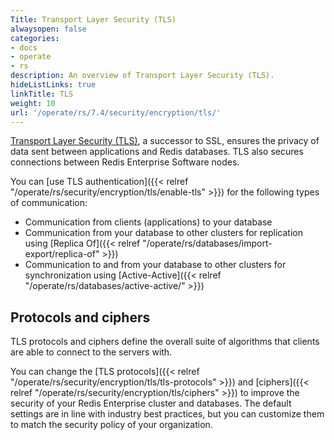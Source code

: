 ```yaml
---
Title: Transport Layer Security (TLS)
alwaysopen: false
categories:
- docs
- operate
- rs
description: An overview of Transport Layer Security (TLS).
hideListLinks: true
linkTitle: TLS
weight: 10
url: '/operate/rs/7.4/security/encryption/tls/'
---
```

[Transport Layer Security (TLS)](https://en.wikipedia.org/wiki/Transport_Layer_Security), a successor to SSL, ensures the privacy of data sent between applications and Redis databases. TLS also secures connections between Redis Enterprise Software nodes.

You can [use TLS authentication]({{< relref "/operate/rs/security/encryption/tls/enable-tls" >}}) for the following types of communication:

- Communication from clients (applications) to your database
- Communication from your database to other clusters for replication using [Replica Of]({{< relref "/operate/rs/databases/import-export/replica-of" >}})
- Communication to and from your database to other clusters for synchronization using [Active-Active]({{< relref "/operate/rs/databases/active-active/" >}})

## Protocols and ciphers

TLS protocols and ciphers define the overall suite of algorithms that clients are able to connect to the servers with.

You can change the [TLS protocols]({{< relref "/operate/rs/security/encryption/tls/tls-protocols" >}}) and [ciphers]({{< relref "/operate/rs/security/encryption/tls/ciphers" >}}) to improve the security of your Redis Enterprise cluster and databases. The default settings are in line with industry best practices, but you can customize them to match the security policy of your organization.
